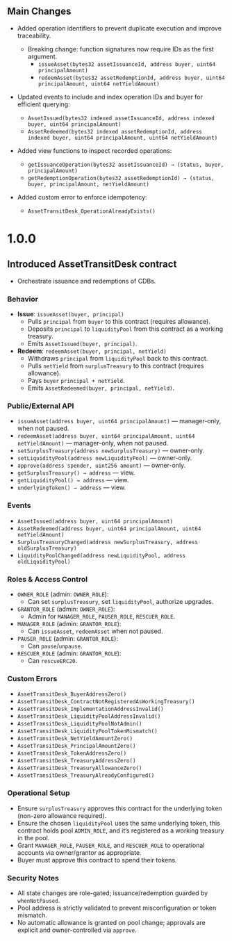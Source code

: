 ## Main Changes

- Added operation identifiers to prevent duplicate execution and improve traceability.
  - Breaking change: function signatures now require IDs as the first argument.
    - `issueAsset(bytes32 assetIssuanceId, address buyer, uint64 principalAmount)`
    - `redeemAsset(bytes32 assetRedemptionId, address buyer, uint64 principalAmount, uint64 netYieldAmount)`

- Updated events to include and index operation IDs and buyer for efficient querying:
  - `AssetIssued(bytes32 indexed assetIssuanceId, address indexed buyer, uint64 principalAmount)`
  - `AssetRedeemed(bytes32 indexed assetRedemptionId, address indexed buyer, uint64 principalAmount, uint64 netYieldAmount)`

- Added view functions to inspect recorded operations:
  - `getIssuanceOperation(bytes32 assetIssuanceId) → (status, buyer, principalAmount)`
  - `getRedemptionOperation(bytes32 assetRedemptionId) → (status, buyer, principalAmount, netYieldAmount)`

- Added custom error to enforce idempotency:
  - `AssetTransitDesk_OperationAlreadyExists()`

# 1.0.0

## Introduced AssetTransitDesk contract

- Orchestrate issuance and redemptions of CDBs.

### Behavior
- **Issue**: `issueAsset(buyer, principal)`
  - Pulls `principal` from `buyer` to this contract (requires allowance).
  - Deposits `principal` to `liquidityPool` from this contract as a working treasury.
  - Emits `AssetIssued(buyer, principal)`.
- **Redeem**: `redeemAsset(buyer, principal, netYield)`
  - Withdraws `principal` from `liquidityPool` back to this contract.
  - Pulls `netYield` from `surplusTreasury` to this contract (requires allowance).
  - Pays `buyer` `principal + netYield`.
  - Emits `AssetRedeemed(buyer, principal, netYield)`.

### Public/External API
- `issueAsset(address buyer, uint64 principalAmount)` — manager-only, when not paused.
- `redeemAsset(address buyer, uint64 principalAmount, uint64 netYieldAmount)` — manager-only, when not paused.
- `setSurplusTreasury(address newSurplusTreasury)` — owner-only.
- `setLiquidityPool(address newLiquidityPool)` — owner-only.
- `approve(address spender, uint256 amount)` — owner-only.
- `getSurplusTreasury() → address` — view.
- `getLiquidityPool() → address` — view.
- `underlyingToken() → address` — view.

### Events
- `AssetIssued(address buyer, uint64 principalAmount)`
- `AssetRedeemed(address buyer, uint64 principalAmount, uint64 netYieldAmount)`
- `SurplusTreasuryChanged(address newSurplusTreasury, address oldSurplusTreasury)`
- `LiquidityPoolChanged(address newLiquidityPool, address oldLiquidityPool)`

### Roles & Access Control
- `OWNER_ROLE` (admin: `OWNER_ROLE`):
  - Can set `surplusTreasury`, set `liquidityPool`, authorize upgrades.
- `GRANTOR_ROLE` (admin: `OWNER_ROLE`):
  - Admin for `MANAGER_ROLE`, `PAUSER_ROLE`, `RESCUER_ROLE`.
- `MANAGER_ROLE` (admin: `GRANTOR_ROLE`):
  - Can `issueAsset`, `redeemAsset` when not paused.
- `PAUSER_ROLE` (admin: `GRANTOR_ROLE`):
  - Can `pause`/`unpause`.
- `RESCUER_ROLE` (admin: `GRANTOR_ROLE`):
  - Can `rescueERC20`.

### Custom Errors
- `AssetTransitDesk_BuyerAddressZero()`
- `AssetTransitDesk_ContractNotRegisteredAsWorkingTreasury()`
- `AssetTransitDesk_ImplementationAddressInvalid()`
- `AssetTransitDesk_LiquidityPoolAddressInvalid()`
- `AssetTransitDesk_LiquidityPoolNotAdmin()`
- `AssetTransitDesk_LiquidityPoolTokenMismatch()`
- `AssetTransitDesk_NetYieldAmountZero()`
- `AssetTransitDesk_PrincipalAmountZero()`
- `AssetTransitDesk_TokenAddressZero()`
- `AssetTransitDesk_TreasuryAddressZero()`
- `AssetTransitDesk_TreasuryAllowanceZero()`
- `AssetTransitDesk_TreasuryAlreadyConfigured()`

### Operational Setup
- Ensure `surplusTreasury` approves this contract for the underlying token (non-zero allowance required).
- Ensure the chosen `liquidityPool` uses the same underlying token, this contract holds pool `ADMIN_ROLE`, and it’s registered as a working treasury in the pool.
- Grant `MANAGER_ROLE`, `PAUSER_ROLE`, and `RESCUER_ROLE` to operational accounts via owner/grantor as appropriate.
- Buyer must approve this contract to spend their tokens.

### Security Notes
- All state changes are role-gated; issuance/redemption guarded by `whenNotPaused`.
- Pool address is strictly validated to prevent misconfiguration or token mismatch.
- No automatic allowance is granted on pool change; approvals are explicit and owner-controlled via `approve`.
